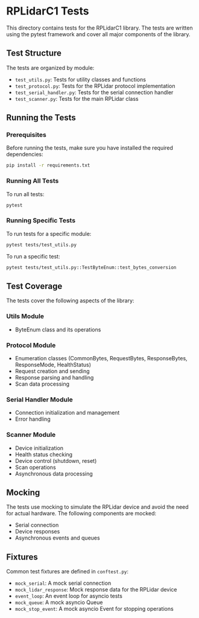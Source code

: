 # RPLidarC1 Tests

This directory contains tests for the RPLidarC1 library. The tests are written using the pytest framework and cover all major components of the library.

## Test Structure

The tests are organized by module:

- `test_utils.py`: Tests for utility classes and functions
- `test_protocol.py`: Tests for the RPLidar protocol implementation
- `test_serial_handler.py`: Tests for the serial connection handler
- `test_scanner.py`: Tests for the main RPLidar class

## Running the Tests

### Prerequisites

Before running the tests, make sure you have installed the required dependencies:

```bash
pip install -r requirements.txt
```

### Running All Tests

To run all tests:

```bash
pytest
```

### Running Specific Tests

To run tests for a specific module:

```bash
pytest tests/test_utils.py
```

To run a specific test:

```bash
pytest tests/test_utils.py::TestByteEnum::test_bytes_conversion
```

## Test Coverage

The tests cover the following aspects of the library:

### Utils Module
- ByteEnum class and its operations

### Protocol Module
- Enumeration classes (CommonBytes, RequestBytes, ResponseBytes, ResponseMode, HealthStatus)
- Request creation and sending
- Response parsing and handling
- Scan data processing

### Serial Handler Module
- Connection initialization and management
- Error handling

### Scanner Module
- Device initialization
- Health status checking
- Device control (shutdown, reset)
- Scan operations
- Asynchronous data processing

## Mocking

The tests use mocking to simulate the RPLidar device and avoid the need for actual hardware. The following components are mocked:

- Serial connection
- Device responses
- Asynchronous events and queues

## Fixtures

Common test fixtures are defined in `conftest.py`:

- `mock_serial`: A mock serial connection
- `mock_lidar_response`: Mock response data for the RPLidar device
- `event_loop`: An event loop for asyncio tests
- `mock_queue`: A mock asyncio Queue
- `mock_stop_event`: A mock asyncio Event for stopping operations

